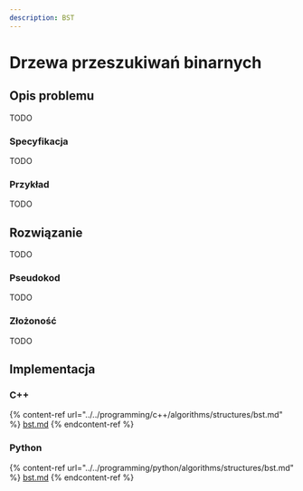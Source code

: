 ```yaml
---
description: BST
---
```


# Drzewa przeszukiwań binarnych

## Opis problemu

TODO

### Specyfikacja

TODO

### Przykład

TODO

## Rozwiązanie

TODO

### Pseudokod

TODO

### Złożoność

TODO

## Implementacja

### C++

{% content-ref url="../../programming/c++/algorithms/structures/bst.md" %}
[bst.md](../../programming/c++/algorithms/structures/bst.md)
{% endcontent-ref %}

### Python

{% content-ref url="../../programming/python/algorithms/structures/bst.md" %}
[bst.md](../../programming/python/algorithms/structures/bst.md)
{% endcontent-ref %}
